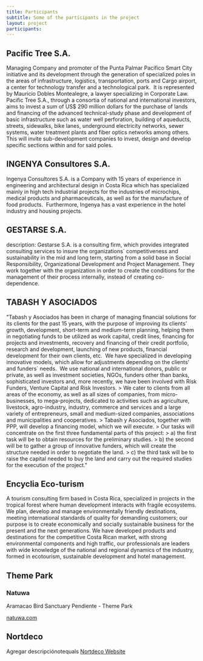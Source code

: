 ```yaml
---
title: Participants
subtitle: Some of the participants in the project
layout: project
participants:
---
```

## Pacific Tree S.A.

Managing Company and promoter of the Punta Palmar Pacífico Smart City  initiative and its development through the generation of specialized poles in the areas of infrastructure, logistics, transportation, ports and Cargo airport, a center for technology transfer and a technological park.  It is represented by Mauricio Dobles Montealegre, a lawyer specializing in Corporate Law.  Pacific Tree S.A., through a consortia of national and international investors, aims to invest a sum of US$ 290 million dollars for the purchase of lands and financing of the advanced technical-study phase and development of basic infrastructure such as water well perforation, building of aqueducts, streets, sidewalks, bike lanes, underground electricity networks, sewer systems, water treatment plants and fiber optics networks among others.  This will invite sub-development companies to invest, design and develop specific sections within and for said poles. 

## INGENYA Consultores S.A.

Ingenya Consultores S.A. is a Company with 15 years of experience in engineering and architectural design in Costa Rica which has specialized mainly in high tech industrial projects for the industries of microchips, medical products and pharmaceuticals, as well as for the manufacture of food products.  Furthermore, Ingenya has a vast experience in the hotel industry and housing projects. 

## GESTARSE S.A.
description: Gestarse S.A. is a consulting firm, which provides integrated consulting services to insure the organizations´ competitiveness and sustainability in the mid and long term, starting from a solid base in Social Responsibility, Organizational Development and Project Management. They work together with the organization in order to create the conditions for the management of their process internally, instead of creating co-dependence. 

## TABASH Y ASOCIADOS

"Tabash y Asociados has been in charge of managing financial solutions for its clients for the past 15 years, with the purpose of improving its clients’ growth, development, short-term and medium-term planning, helping them in negotiating funds to be utilized as work capital, credit lines, financing for projects and investments, recovery and financing of their credit portfolio, research and development, launching of new products, financial development for their own clients, etc.  We have specialized in developing innovative models, which allow for adjustments depending on the clients’ and funders´ needs.  We use national and international donors, public or private, as well as investment societies, NGOs, funders other than banks, sophisticated investors and, more recently, we have been involved with Risk Funders, Venture Capital and Risk Investors. > We cater to clients from all areas of the economy, as well as all sizes of companies, from micro-businesses, to mega-projects, dedicated to activities such as agriculture, livestock, agro-industry, industry, commerce and services and a large variety of entrepreneurs, small and medium-sized companies, associations and municipalities and cooperatives. > Tabash y Asociados, together with PPP, will develop a financing model, which we will execute. > Our tasks will concentrate on the first three fundamental parts of this project: > a) the first task will be to obtain resources for the preliminary studies. >  b) the second will be to gather a group of innovative funders, which will create the structure needed in order to negotiate the land. > c) the third task will be to raise the capital needed to buy the land and carry out the required studies for the execution of the project."

## Encyclia Eco-turism

A tourism consulting firm based in Costa Rica, specialized in projects in the tropical forest where human development interacts with fragile ecosystems. We plan, develop and manage environmentally friendly destinations, meeting international standards of quality for demanding customers; our purpose is to create economically and socially sustainable business for the present and the next generations. We have developed products and destinations for the competitive Costa Rican market, with strong environmental components and high traffic, our professionals are leaders with wide knowledge of the national and regional dynamics of the industry, formed in ecotourism, sustainable development and hotel management. 

## Theme Park

### Natuwa
Aramacao Bird Sanctuary
Pendiente - Theme Park

[natuwa.com](http://natuwa.com)

## Nortdeco

Agregar descripciónotequals
[Nortdeco Website](http://nortdeco.com)
